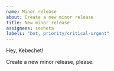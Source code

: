```yaml
---
name: Minor release
about: Create a new minor release
title: New minor release
assignees: sesheta
labels: "bot, priority/critical-urgent"
---
```


Hey, Kebechet!

Create a new minor release, please.
